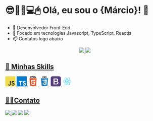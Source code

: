  <h1>😎👩‍💻💻🖱 Olá, eu sou o {Márcio}! 👋</h1>


- 🔭 Desenvolvedor Front-End
- 💬 Focado em tecnologias Javascript, TypeScript, Reactjs
- 📫 Contatos logo abaixo



<div align="center">
  <a href="https://github.com/Marcio-Moraes">
  <img height="180em" src="https://github-readme-stats.vercel.app/api?username=Marcio-Moraes&show_icons=true&theme=dark&include_all_commits=true&count_private=true"/>
  <img height="180em" src="https://github-readme-stats.vercel.app/api/top-langs/?username=Marcio-Moraes&layout=compact&langs_count=7&theme=dark"/>
</div>

  <h2>🚀 Minhas Skills</h2>
 <code><img height="32" src="https://raw.githubusercontent.com/github/explore/80688e429a7d4ef2fca1e82350fe8e3517d3494d/topics/javascript/javascript.png" alt="Javascript"/></code>
<code><img height="32" src="https://raw.githubusercontent.com/github/explore/80688e429a7d4ef2fca1e82350fe8e3517d3494d/topics/typescript/typescript.png" alt="Typescript"/></code>
<code><img height="32" src="https://raw.githubusercontent.com/github/explore/80688e429a7d4ef2fca1e82350fe8e3517d3494d/topics/html/html.png" alt="HTML5"/></code>
<code><img height="32" src="https://raw.githubusercontent.com/github/explore/80688e429a7d4ef2fca1e82350fe8e3517d3494d/topics/css/css.png" alt="CSS"/></code>
<code><img height="32" src="https://raw.githubusercontent.com/github/explore/80688e429a7d4ef2fca1e82350fe8e3517d3494d/topics/bootstrap/bootstrap.png" alt="Bootstrap"/></code>
<code><img height="32" src="https://raw.githubusercontent.com/github/explore/80688e429a7d4ef2fca1e82350fe8e3517d3494d/topics/react/react.png" alt="React"/></code>

  
  <h2>📲📱Contato</h2>
  <div>   
  <a href="https://www.instagram.com/marcio.io/" target="_blank">
   <img src="https://img.shields.io/badge/-Instagram-%23E4405F?style=for-the-badge&logo=instagram&logoColor=white">
  </a> 
  <a href = "mailto:marciomoraes.cdd@gmail.com"><img src="https://img.shields.io/badge/-Gmail-%23333?style=for-the-badge&logo=gmail&logoColor=white" target="_blank"></a>
  <a href="https://www.linkedin.com/in/marciomsilva/" target="_blank"><img src="https://img.shields.io/badge/-LinkedIn-%230077B5?style=for-the-badge&logo=linkedin&logoColor=white" target="_blank"></a> 
    <a href="https://api.whatsapp.com/send?phone=5581986709660&text=Ol%C3%A1%20M%C3%A1rcio%20vim%20pelo%20teu%20perfil%20no%20Github" target="_blank"><img src="https://img.shields.io/badge/WhatsApp-25D366?style=for-the-badge&logo=whatsapp&logoColor=white" /></a>
  </div>
